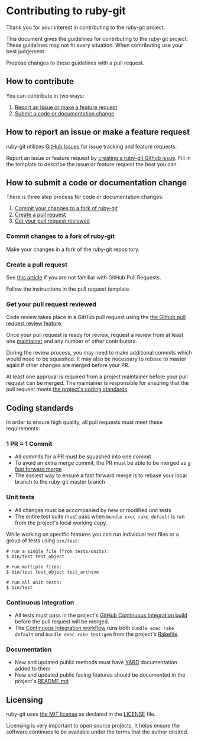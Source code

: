 <!--
# @markup markdown
# @title How To Contribute
-->

# Contributing to ruby-git

Thank you for your interest in contributing to the ruby-git project.

This document gives the guidelines for contributing to the ruby-git project.
These guidelines may not fit every situation.  When contributing use your best
judgement.

Propose changes to these guidelines with a pull request.

## How to contribute

You can contribute in two ways:

1. [Report an issue or make a feature request](#how-to-report-an-issue-or-make-a-feature-request)
2. [Submit a code or documentation change](#how-to-submit-a-code-or-documentation-change)

## How to report an issue or make a feature request

ruby-git utilizes [GitHub Issues](https://help.github.com/en/github/managing-your-work-on-github/about-issues)
for issue tracking and feature requests.

Report an issue or feature request by [creating a ruby-git Github issue](https://github.com/ruby-git/ruby-git/issues/new).
Fill in the template to describe the issue or feature request the best you can.

## How to submit a code or documentation change

There is three step process for code or documentation changes:

1. [Commit your changes to a fork of ruby-git](#commit-changes-to-a-fork-of-ruby-git)
2. [Create a pull request](#create-a-pull-request)
3. [Get your pull request reviewed](#get-your-pull-request-reviewed)

### Commit changes to a fork of ruby-git

Make your changes in a fork of the ruby-git repository.

### Create a pull request

See [this article](https://help.github.com/articles/about-pull-requests/) if you
are not familiar with GitHub Pull Requests.

Follow the instructions in the pull request template.

### Get your pull request reviewed

Code review takes place in a GitHub pull request using the [the Github pull request review feature](https://help.github.com/en/github/collaborating-with-issues-and-pull-requests/about-pull-request-reviews).

Once your pull request is ready for review, request a review from at least one
[maintainer](MAINTAINERS.md) and any number of other contributors.

During the review process, you may need to make additional commits which would
need to be squashed.  It may also be necessary to rebase to master again if other
changes are merged before your PR.

At least one approval is required from a project maintainer before your pull
request can be merged.  The maintainer is responsible for ensuring that the pull
request meets [the project's coding standards](#coding-standards).

## Coding standards

In order to ensure high quality, all pull requests must meet these requirements:

### 1 PR = 1 Commit

* All commits for a PR must be squashed into one commit
* To avoid an extra merge commit, the PR must be able to be merged as [a fast forward
  merge](https://git-scm.com/book/en/v2/Git-Branching-Basic-Branching-and-Merging)
* The easiest way to ensure a fast forward merge is to rebase your local branch to
 the ruby-git master branch

### Unit tests

* All changes must be accompanied by new or modified unit tests
* The entire test suite must pass when `bundle exec rake default` is run from the
  project's local working copy.

While working on specific features you can run individual test files or
a group of tests using `bin/test`:

    # run a single file (from tests/units):
    $ bin/test test_object

    # run multiple files:
    $ bin/test test_object test_archive

    # run all unit tests:
    $ bin/test

### Continuous integration

* All tests must pass in the project's [GitHub Continuous Integration
  build](https://github.com/ruby-git/ruby-git/actions?query=workflow%3ACI) before the
  pull request will be merged.
* The [Continuous Integration
  workflow](https://github.com/ruby-git/ruby-git/blob/master/.github/workflows/continuous_integration.yml)
  runs both `bundle exec rake default` and `bundle exec rake test:gem` from the
  project's [Rakefile](https://github.com/ruby-git/ruby-git/blob/master/Rakefile).

### Documentation

* New and updated public methods must have [YARD](https://yardoc.org/) documentation
  added to them
* New and updated public facing features should be documented in the project's
  [README.md](README.md)

## Licensing

ruby-git uses [the MIT license](https://choosealicense.com/licenses/mit/) as
declared in the [LICENSE](LICENSE) file.

Licensing is very important to open source projects. It helps ensure the
software continues to be available under the terms that the author desired.
